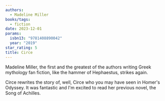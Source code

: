 ```yaml
---
authors:
  - Madeline Miller
books/tags:
  - fiction
date: 2023-12-01
params:
  isbn13: "9781408890042"
  year: "2019"
star_rating: 5
title: Circe
---
```


Madeline Miller, the first and the greatest of the authors writing Greek mythology fan fiction, like the hammer of Hephaestus, strikes again.

Circe rewrites the story of, well, Circe who you may have seen in Homer's Odyssey. It was fantastic and I'm excited to read her previous novel, the Song of Achilles.

<!--more-->
